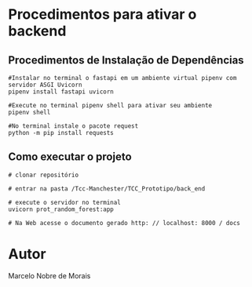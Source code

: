 # Procedimentos para ativar o backend

## Procedimentos de Instalação de Dependências

```
#Instalar no terminal o fastapi em um ambiente virtual pipenv com servidor ASGI Uvicorn
pipenv install fastapi uvicorn

#Execute no terminal pipenv shell para ativar seu ambiente
pipenv shell

#No terminal instale o pacote request
python -m pip install requests

```

## Como executar o projeto

```
# clonar repositório

# entrar na pasta /Tcc-Manchester/TCC_Prototipo/back_end

# execute o servidor no terminal
uvicorn prot_random_forest:app

# Na Web acesse o documento gerado http: // localhost: 8000 / docs
```

# Autor

Marcelo Nobre de Morais
